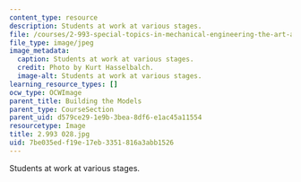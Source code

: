 ```yaml
---
content_type: resource
description: Students at work at various stages.
file: /courses/2-993-special-topics-in-mechanical-engineering-the-art-and-science-of-boat-design-january-iap-2007/7be035edf19e17eb3351816a3abb1526_2993028.jpg
file_type: image/jpeg
image_metadata:
  caption: Students at work at various stages.
  credit: Photo by Kurt Hasselbalch.
  image-alt: Students at work at various stages.
learning_resource_types: []
ocw_type: OCWImage
parent_title: Building the Models
parent_type: CourseSection
parent_uid: d579ce29-1e9b-3bea-8df6-e1ac45a11554
resourcetype: Image
title: 2.993 028.jpg
uid: 7be035ed-f19e-17eb-3351-816a3abb1526
---
```

Students at work at various stages.